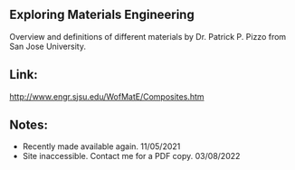 ## Exploring Materials Engineering

Overview and definitions of different materials by Dr. Patrick P. Pizzo from San Jose University.

## Link:

http://www.engr.sjsu.edu/WofMatE/Composites.htm

## Notes:

- Recently made available again. 11/05/2021
- Site inaccessible. Contact me for a PDF copy. 03/08/2022